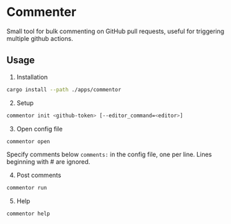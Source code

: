 # Commenter

Small tool for bulk commenting on GitHub pull requests, useful for triggering multiple github actions.

## Usage

1. Installation

```bash
cargo install --path ./apps/commentor
```

2. Setup

```bash
commentor init <github-token> [--editor_command=<editor>]
```

3. Open config file

```bash
commentor open
```

Specify comments below `comments:` in the config file, one per line. Lines beginning with # are ignored.


4. Post comments

```bash
commentor run
```

5. Help

```bash
commentor help
```

